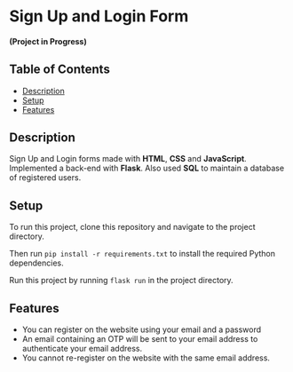 # Sign Up and Login Form 

#### (Project in Progress)

## Table of Contents
* [Description](#description)
* [Setup](#setup)
* [Features](#features)


## Description
Sign Up and Login forms made with **HTML**, **CSS** and **JavaScript**. Implemented a back-end with **Flask**. Also used **SQL** to maintain a database of registered users.

## Setup
To run this project, clone this repository and navigate to the project directory.

Then run ```pip install -r requirements.txt``` to install the required Python dependencies.

Run this project by running ```flask run``` in the project directory.

## Features
* You can register on the website using your email and a password
* An email containing an OTP will be sent to your email address to authenticate your email address.
* You cannot re-register on the website with the same email address.
